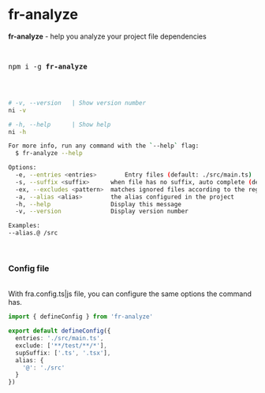 # fr-analyze

**fr-analyze** - help you analyze your project file dependencies

<br>

<pre>
npm i -g <b>fr-analyze</b>
</pre>

<br>

``` bash

# -v, --version   | Show version number
ni -v

# -h, --help      | Show help
ni -h

For more info, run any command with the `--help` flag:
  $ fr-analyze --help

Options:
  -e, --entries <entries>        Entry files (default: ./src/main.ts)
  -s, --suffix <suffix>      when file has no suffix, auto complete (default: .ts)
  -ex, --excludes <pattern>  matches ignored files according to the regex (default: )
  -a, --alias <alias>        the alias configured in the project 
  -h, --help                 Display this message 
  -v, --version              Display version number 

Examples:
--alias.@ /src
```

<br>

### Config file
<br>
With fra.config.ts|js file, you can configure the same options the command has.

``` typescript
import { defineConfig } from 'fr-analyze'

export default defineConfig({
  entries: './src/main.ts',
  exclude: ['**/test/**/*'],
  supSuffix: ['.ts', '.tsx'],
  alias: {
    '@': './src'
  }
})
```